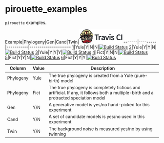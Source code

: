 # pirouette_examples

`pirouette` examples.

Example|Phylogeny|Gen|Cand|Twin|[![Travis CI logo](TravisCI.png)](https://travis-ci.org)
-------|---------|-----------|---------------------
[1](https://github.com/richelbilderbeek/pirouette_example_1)|Yule|Y|N|N|[![Build Status](https://travis-ci.org/richelbilderbeek/pirouette_example_1.svg?branch=master)](https://travis-ci.org/richelbilderbeek/pirouette_example_1)
[2](https://github.com/richelbilderbeek/pirouette_example_2)|Yule|Y|Y|N|[![Build Status](https://travis-ci.org/richelbilderbeek/pirouette_example_2.svg?branch=master)](https://travis-ci.org/richelbilderbeek/pirouette_example_2)
[3](https://github.com/richelbilderbeek/pirouette_example_3)|Yule|Y|Y|Y|[![Build Status](https://travis-ci.org/richelbilderbeek/pirouette_example_3.svg?branch=master)](https://travis-ci.org/richelbilderbeek/pirouette_example_3)
[4](https://github.com/richelbilderbeek/pirouette_example_4)|Fict|Y|N|N|[![Build Status](https://travis-ci.org/richelbilderbeek/pirouette_example_4.svg?branch=master)](https://travis-ci.org/richelbilderbeek/pirouette_example_4)
[5](https://github.com/richelbilderbeek/pirouette_example_5)|Fict|Y|Y|N|[![Build Status](https://travis-ci.org/richelbilderbeek/pirouette_example_5.svg?branch=master)](https://travis-ci.org/richelbilderbeek/pirouette_example_5)
[6](https://github.com/richelbilderbeek/pirouette_example_6)|Fict|Y|Y|Y|[![Build Status](https://travis-ci.org/richelbilderbeek/pirouette_example_6.svg?branch=master)](https://travis-ci.org/richelbilderbeek/pirouette_example_6)

Column    |Value|Description
----------|-----|---------------------------------------------------------------
Phylogeny |Yule |The true phylogeny is created from a Yule (pure-birth) model
Phylogeny |Fict |The true phylogeny is completely fictious and artificial. If any, it follows both a multiple-birth and a protracted speciation model
Gen       |Y/N  |A generative model is yes/no hand-picked for this experiment
Cand      |Y/N  |A set of candidate models is yes/no used in this experiment
Twin      |Y/N  |The background noise is measured yes/no by using twinning

